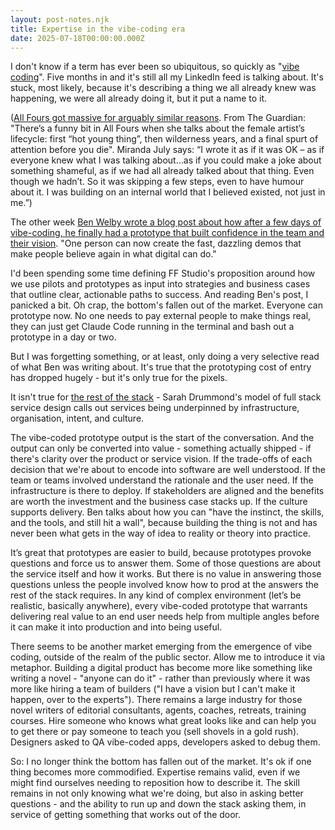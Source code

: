 ```yaml
---
layout: post-notes.njk
title: Expertise in the vibe-coding era
date: 2025-07-18T00:00:00.000Z
---
```



I don't know if a term has ever been so ubiquitous, so quickly as "[vibe coding](https://x.com/karpathy/status/1886192184808149383?lang=en)". Five months in and it's still all my LinkedIn feed is talking about. It's stuck, most likely, because it's describing a thing we all already knew was happening, we were all already doing it, but it put a name to it.

([All Fours got massive for arguably similar reasons](https://www.theguardian.com/film/2025/jun/14/all-fours-author-miranda-july-interview-sex-power-and-giving-women-permission-to-blow-up-their-lives). From The Guardian: "There’s a funny bit in All Fours when she talks about the female artist’s lifecycle: first “hot young thing”, then wilderness years, and a final spurt of attention before you die". Miranda July says: “I wrote it as if it was OK – as if everyone knew what I was talking about...as if you could make a joke about something shameful, as if we had all already talked about that thing. Even though we hadn’t. So it was skipping a few steps, even to have humour about it. I was building on an internal world that I believed existed, not just in me.”)

The other week [Ben Welby wrote a blog post about how after a few days of vibe-coding, he finally had a prototype that built confidence in the team and their vision](https://bm.wel.by/2025/06/03/vibe-coding-fireworks-and-the-mortar-of-government/). "One person can now create the fast, dazzling demos that make people believe again in what digital can do."

I'd been spending some time defining FF Studio's proposition around how we use pilots and prototypes as input into strategies and business cases that outline clear, actionable paths to success. And reading Ben's post, I panicked a bit. Oh crap, the bottom's fallen out of the market. Everyone can prototype now. No one needs to pay external people to make things real, they can just get Claude Code running in the terminal and bash out a prototype in a day or two.

But I was forgetting something, or at least, only doing a very selective read of what Ben was writing about. It's true that the prototyping cost of entry has dropped hugely - but it's only true for the pixels.

It isn't true for [the rest of the stack](https://sarah-drummond.com/full-stack-service-design/) - Sarah Drummond's model of full stack service design calls out services being underpinned by infrastructure, organisation, intent, and culture.

The vibe-coded prototype output is the start of the conversation. And the output can only be converted into value - something actually shipped - if there's clarity over the product or service vision. If the trade-offs of each decision that we're about to encode into software are well understood. If the team or teams involved understand the rationale and the user need. If the infrastructure is there to deploy. If stakeholders are aligned and the benefits are worth the investment and the business case stacks up. If the culture supports delivery. Ben talks about how you can "have the instinct, the skills, and the tools, and still hit a wall", because building the thing is not and has never been what gets in the way of idea to reality or theory into practice.

It’s great that prototypes are easier to build, because prototypes provoke questions and force us to answer them. Some of those questions are about the service itself and how it works. But there is no value in answering those questions unless the people involved know how to prod at the answers the rest of the stack requires. In any kind of complex environment (let’s be realistic, basically anywhere), every vibe-coded prototype that warrants delivering real value to an end user needs help from multiple angles before it can make it into production and into being useful.

There seems to be another market emerging from the emergence of vibe coding, outside of the realm of the public sector. Allow me to introduce it via metaphor. Building a digital product has become more like something like writing a novel - "anyone can do it" - rather than previously where it was more like hiring a team of builders ("I have a vision but I can't make it happen, over to the experts"). There remains a large industry for those novel writers of editorial consultants, agents, coaches, retreats, training courses. Hire someone who knows what great looks like and can help you to get there or pay someone to teach you (sell shovels in a gold rush). Designers asked to QA vibe-coded apps, developers asked to debug them.

So: I no longer think the bottom has fallen out of the market. It's ok if one thing becomes more commodified. Expertise remains valid, even if we might find ourselves needing to reposition how to describe it. The skill remains in not only knowing what we're doing, but also in asking better questions - and the ability to run up and down the stack asking them, in service of getting something that works out of the door. 
